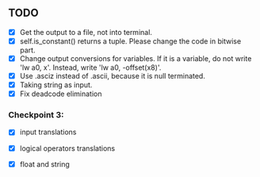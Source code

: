 ## TODO

- [x] Get the output to a file, not into terminal.
- [x] self.is_constant() returns a tuple. Please change the code in bitwise part.
- [x] Change output conversions for variables. If it is a variable, do not write 'lw a0, x'. Instead, write 'lw a0, -offset(x8)'.
- [x] Use .asciz instead of .ascii, because it is null terminated.
- [x] Taking string as input.
- [x] Fix deadcode elimination

### Checkpoint 3:

- [x] input translations
- [x] logical operators translations
- [x] float and string

